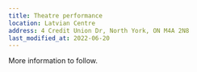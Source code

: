 ```yaml
---
title: Theatre performance
location: Latvian Centre
address: 4 Credit Union Dr, North York, ON M4A 2N8
last_modified_at: 2022-06-20
---
```


More information to follow.
